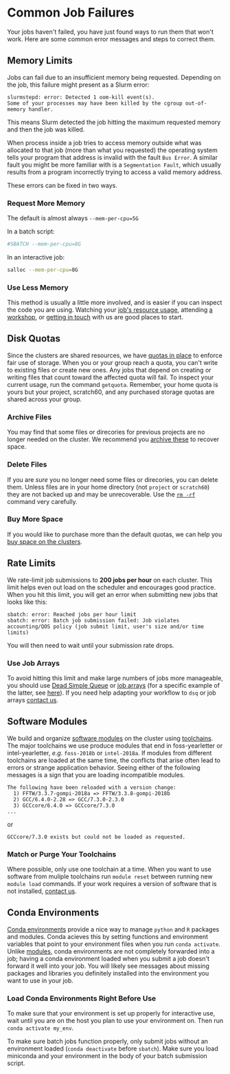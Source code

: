 # Common Job Failures

Your jobs haven't failed, you have just found ways to run them that won't work. Here are some common error messages and steps to correct them.

## Memory Limits

Jobs can fail due to an insufficient memory being requested. Depending on the job, this failure might present as a Slurm error:

```
slurmstepd: error: Detected 1 oom-kill event(s).
Some of your processes may have been killed by the cgroup out-of-memory handler.
```

This means Slurm detected the job hitting the maximum requested memory and then the job was killed.

When process inside a job tries to access memory outside what was allocated to that job (more than what you requested) the operating system tells your program that address is invalid with the fault `Bus Error`. A similar fault you might be more familiar with is a `Segmentation Fault`, which usually results from a program incorrectly trying to access a valid memory address.

These errors can be fixed in two ways.

### Request More Memory

The default is almost always `--mem-per-cpu=5G`

In a batch script:

``` bash
#SBATCH --mem-per-cpu=8G
```

In an interactive job:

``` bash
salloc --mem-per-cpu=8G
```

### Use Less Memory

This method is usually a little more involved, and is easier if you can inspect the code you are using. Watching your [job's resource usage](/clusters-at-yale/job-scheduling/resource-usage), attending [a workshop](https://research.computing.yale.edu/training/writing-efficient-r-code), or [getting in touch](/#get-help) with us are good places to start.

## Disk Quotas

Since the clusters are shared resources, we have [quotas in place](/data) to enforce fair use of storage. When you or your group reach a quota, you can't write to existing files or create new ones. Any jobs that depend on creating or writing files that count toward the affected quota will fail. To inspect your current usage, run the command `getquota`. Remember, your home quota is yours but your project, scratch60, and any purchased storage quotas are shared across your group.

### Archive Files

You may find that some files or direcories for previous projects are no longer needed on the cluster. We recommend you [archive these](/data/archive/) to recover space.

### Delete Files

If you are *_sure_* you no longer need some files or direcories, you can delete them. Unless files are in your home directory (not `project` or `scratch60`) they are not backed up and may be unrecoverable. Use the [`rm -rf`](https://thenextweb.com/media/2012/05/21/how-pixars-toy-story-2-was-deleted-twice-once-by-technology-and-again-for-its-own-good) command very carefully.

### Buy More Space

If you would like to purchase more than the default quotas, we can help you [buy space on the clusters](/data/#purchase-additional-storage).

## Rate Limits

We rate-limit job submissions to **200 jobs per hour** on each cluster. This limit helps even out load on the scheduler and encourages good practice. When you hit this limit, you will get an error when submitting new jobs that looks like this:

``` text
sbatch: error: Reached jobs per hour limit
sbatch: error: Batch job submission failed: Job violates accounting/QOS policy (job submit limit, user's size and/or time limits)
```

You will then need to wait until your submission rate drops. 

### Use Job Arrays

To avoid hitting this limit and make large numbers of jobs more manageable, you should use [Dead Simple Queue](/clusters-at-yale/job-scheduling/dsq) or [job arrays](https://slurm.schedmd.com/job_array.html) (for a specific example of the latter, see [here](/clusters-at-yale/guides/matlab_compile#job-arrays)). If you need help adapting your workflow to `dsq` or job arrays [contact us](/#get-help).

## Software Modules

We build and organize [software modules](/applications/modules) on the cluster using [toolchains](/applications/toolchains/#toolchains). The major toolchains we use produce modules that end in foss-yearletter or intel-yearletter, *e.g.* `foss-2018b` or `intel-2018a`. If modules from different toolchains are loaded at the same time, the conflicts that arise often lead to errors or strange application behavior. Seeing either of the following messages is a sign that you are loading incompatible modules. 

```
The following have been reloaded with a version change:
  1) FFTW/3.3.7-gompi-2018a => FFTW/3.3.8-gompi-2018b
  2) GCC/6.4.0-2.28 => GCC/7.3.0-2.3.0
  3) GCCcore/6.4.0 => GCCcore/7.3.0
...
```

or

```
GCCcore/7.3.0 exists but could not be loaded as requested.
```

### Match or Purge Your Toolchains

Where possible, only use one toolchain at a time. When you want to use software from muliple toolchains run `module reset` between running new `module load` commands. If your work requires a version of software that is not installed, [contact us](/#get-help).

## Conda Environments

[Conda environments](/clusters-at-yale/guides/conda/) provide a nice way to manage `python` and `R` packages and modules. Conda acieves this by setting functions and environment variables that point to your environment files when you run `conda activate`. Unlike [modules](/applications/modules/), conda environments are not completely forwarded into a job; having a conda environment loaded when you submit a job doesn't forward it well into your job. You will likely see messages about missing packages and libraries you definitely installed into the environment you want to use in your job.

### Load Conda Environments Right Before Use

To make sure that your environment is set up properly for interactive use, wait until you are on the host you plan to use your environment on. Then run `conda activate my_env`.

To make sure batch jobs function properly, only submit jobs without an environment loaded (`conda deactivate` before `sbatch`). Make sure you load miniconda and your environment in the body of your batch submission script.
